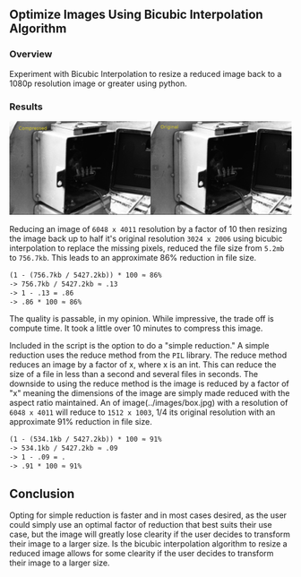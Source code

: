 ## Optimize Images Using Bicubic Interpolation Algorithm

### Overview
Experiment with Bicubic Interpolation to resize a reduced image back to a 1080p resolution image or greater using python.

### Results
![alt text](images/comparison.png)

Reducing an image of ```6048 x 4011``` resolution by a factor of 10 then resizing the image back up to half it's original resolution ```3024 x 2006``` using bicubic interpolation to replace the missing pixels, reduced the file size from ```5.2mb``` to ```756.7kb```. This leads to an approximate 86% reduction in file size. 

```
(1 - (756.7kb / 5427.2kb)) * 100 ≈ 86%
-> 756.7kb / 5427.2kb ≈ .13 
-> 1 - .13 = .86
-> .86 * 100 ≈ 86%
```

The quality is passable, in my opinion.
While impressive, the trade off is compute time. It took a little over 10 minutes to compress this image.

Included in the script is the option to do a "simple reduction." A simple reduction uses the reduce method from the ```PIL``` library. The reduce method reduces an image by a factor of x, where x is an int. This can reduce the size of a file in less than a second and several files in seconds. The downside to using the reduce method is the image is reduced by a factor of "x" meaning the dimensions of the image are simply made reduced with the aspect ratio maintained. An of image(../images/box.jpg) with a resolution of ```6048 x 4011``` will reduce to ```1512 x 1003```, 1/4 its original resolution with an approximate 91% reduction in file size.

```
(1 - (534.1kb / 5427.2kb)) * 100 ≈ 91%
-> 534.1kb / 5427.2kb ≈ .09
-> 1 - .09 = .
-> .91 * 100 ≈ 91%
```

## Conclusion
Opting for simple reduction is faster and in most cases desired, as the user could simply use an optimal factor of reduction that best suits their use case, but the image will greatly lose clearity if the user decides to transform their image to a larger size. Is the bicubic interpolation algorithm to resize a reduced image allows for some clearity if the user decides to transform their image to a larger size.